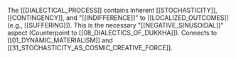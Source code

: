 The [[DIALECTICAL_PROCESS]] contains inherent [[STOCHASTICITY]], [[CONTINGENCY]], and "[[INDIFFERENCE]]" to [[LOCALIZED_OUTCOMES]] (e.g., [[SUFFERING]]). This is the necessary "[[NEGATIVE_SINUSOIDAL]]" aspect (Counterpoint to [[08_DIALECTICS_OF_DUKKHA]]). Connects to [[01_DYNAMIC_MATERIALISM]] and [[31_STOCHASTICITY_AS_COSMIC_CREATIVE_FORCE]].